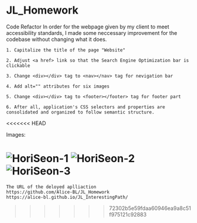 # JL_Homework
Code Refactor
In order for the webpage given by my client to meet accessibility standards, I made some neccessary improvement for the codebase without changing what it does.

    1. Capitalize the title of the page "Website"
    
    2. Adjust <a href> link so that the Search Engine Optimization bar is clickable

    3. Change <div></div> tag to <nav></nav> tag for nevigation bar

    4. Add alt="" attributes for six images 

    5. Change <div></div> tag to <footer></footer> tag for footer part

    6. After all, application's CSS selectors and properties are consolidated and organized to follow semantic structure.
<<<<<<< HEAD


Images:

![HoriSeon-1](./images/IM1.png)
![HoriSeon-2](./images/IM2.png)
![HoriSeon-3](./imag/IM3.png)
=======
    
    The URL of the deloyed aplliaction
    https://github.com/Alice-BL/JL_Homework
    https://alice-bl.github.io/JL_InterestingPath/
    
    
>>>>>>> 72302b5e59fdaa60946ea9a8c51f975121c92883
